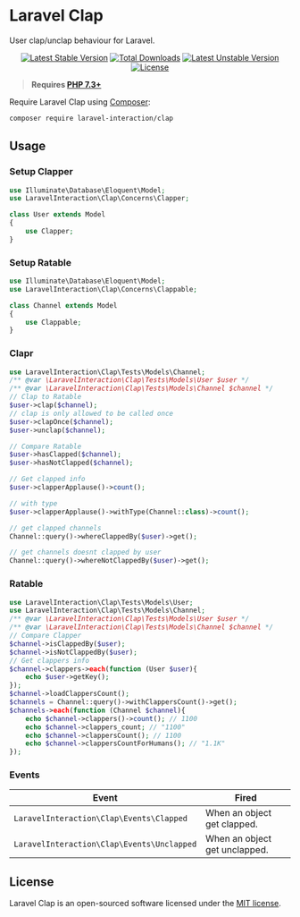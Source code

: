 # Laravel Clap

User clap/unclap behaviour for Laravel.

<p align="center">
<a href="https://packagist.org/packages/laravel-interaction/clap"><img src="https://poser.pugx.org/laravel-interaction/clap/v/stable.svg" alt="Latest Stable Version"></a>
<a href="https://packagist.org/packages/laravel-interaction/clap"><img src="https://poser.pugx.org/laravel-interaction/clap/downloads" alt="Total Downloads"></a>
<a href="https://packagist.org/packages/laravel-interaction/clap"><img src="https://poser.pugx.org/laravel-interaction/clap/v/unstable.svg" alt="Latest Unstable Version"></a>
<a href="https://packagist.org/packages/laravel-interaction/clap"><img src="https://poser.pugx.org/laravel-interaction/clap/license" alt="License"></a>
</p>

> **Requires [PHP 7.3+](https://php.net/releases/)**

Require Laravel Clap using [Composer](https://getcomposer.org):

```bash
composer require laravel-interaction/clap
```

## Usage

### Setup Clapper

```php
use Illuminate\Database\Eloquent\Model;
use LaravelInteraction\Clap\Concerns\Clapper;

class User extends Model
{
    use Clapper;
}
```

### Setup Ratable

```php
use Illuminate\Database\Eloquent\Model;
use LaravelInteraction\Clap\Concerns\Clappable;

class Channel extends Model
{
    use Clappable;
}
```

### Clapr

```php
use LaravelInteraction\Clap\Tests\Models\Channel;
/** @var \LaravelInteraction\Clap\Tests\Models\User $user */
/** @var \LaravelInteraction\Clap\Tests\Models\Channel $channel */
// Clap to Ratable
$user->clap($channel);
// clap is only allowed to be called once
$user->clapOnce($channel);
$user->unclap($channel);

// Compare Ratable
$user->hasClapped($channel);
$user->hasNotClapped($channel);

// Get clapped info
$user->clapperApplause()->count(); 

// with type
$user->clapperApplause()->withType(Channel::class)->count(); 

// get clapped channels
Channel::query()->whereClappedBy($user)->get();

// get channels doesnt clapped by user
Channel::query()->whereNotClappedBy($user)->get();
```

### Ratable

```php
use LaravelInteraction\Clap\Tests\Models\User;
use LaravelInteraction\Clap\Tests\Models\Channel;
/** @var \LaravelInteraction\Clap\Tests\Models\User $user */
/** @var \LaravelInteraction\Clap\Tests\Models\Channel $channel */
// Compare Clapper
$channel->isClappedBy($user); 
$channel->isNotClappedBy($user);
// Get clappers info
$channel->clappers->each(function (User $user){
    echo $user->getKey();
});
$channel->loadClappersCount();
$channels = Channel::query()->withClappersCount()->get();
$channels->each(function (Channel $channel){
    echo $channel->clappers()->count(); // 1100
    echo $channel->clappers_count; // "1100"
    echo $channel->clappersCount(); // 1100
    echo $channel->clappersCountForHumans(); // "1.1K"
});
```

### Events

| Event | Fired |
| --- | --- |
| `LaravelInteraction\Clap\Events\Clapped` | When an object get clapped. |
| `LaravelInteraction\Clap\Events\Unclapped` | When an object get unclapped. |

## License

Laravel Clap is an open-sourced software licensed under the [MIT license](LICENSE).
